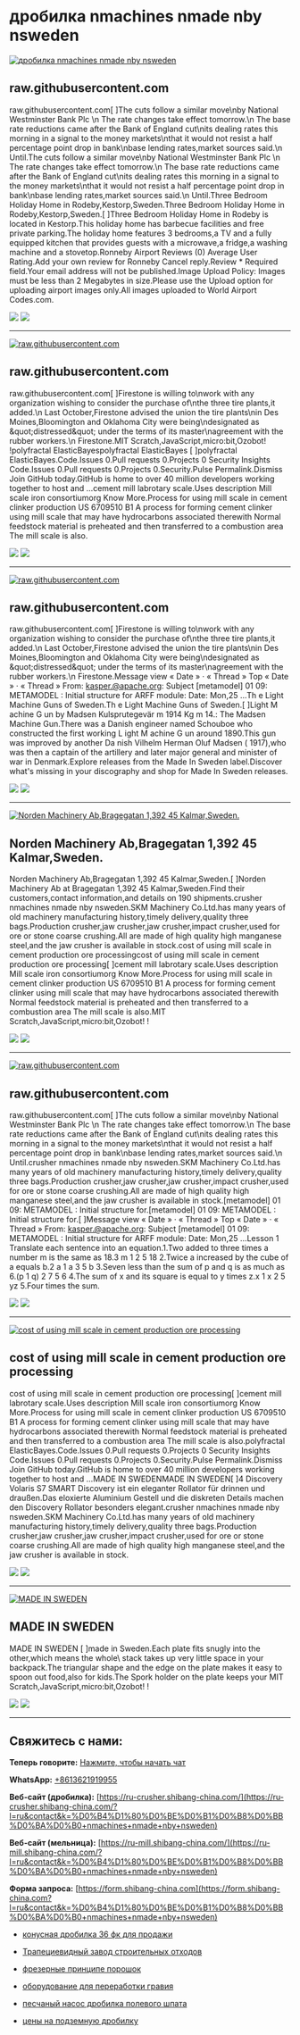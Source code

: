 # дробилка nmachines nmade nby nsweden

<a href="https://swt.shibang-china.com/?l=ru&img&k=%D0%B4%D1%80%D0%BE%D0%B1%D0%B8%D0%BB%D0%BA%D0%B0+nmachines+nmade+nby+nsweden" target="_blank">![дробилка nmachines nmade nby nsweden](http://static.shibang-china.com/all-800x300/1036.jpg)</a>

## raw.githubusercontent.com
raw.githubusercontent.com[ ]The cuts follow a similar move\nby National Westminster Bank Plc \n The rate changes take effect tomorrow.\n The base rate reductions came after the Bank of England cut\nits dealing rates this morning in a signal to the money markets\nthat it would not resist a half percentage point drop in bank\nbase lending rates,market sources said.\n Until.The cuts follow a similar move\nby National Westminster Bank Plc \n The rate changes take effect tomorrow.\n The base rate reductions came after the Bank of England cut\nits dealing rates this morning in a signal to the money markets\nthat it would not resist a half percentage point drop in bank\nbase lending rates,market sources said.\n Until.Three Bedroom Holiday Home in Rodeby,Kestorp,Sweden.Three Bedroom Holiday Home in Rodeby,Kestorp,Sweden.[ ]Three Bedroom Holiday Home in Rodeby is located in Kestorp.This holiday home has barbecue facilities and free private parking.The holiday home features 3 bedrooms,a TV and a fully equipped kitchen that provides guests with a microwave,a fridge,a washing machine and a stovetop.Ronneby Airport Reviews (0) Average User Rating.Add your own review for Ronneby Cancel reply.Review * Required field.Your email address will not be published.Image Upload Policy: Images must be less than 2 Megabytes in size.Please use the Upload option for uploading airport images only.All images uploaded to World Airport Codes.com.


<a href="https://whatsapp.shibangsoft.com/WhatsApp.php" target="_blank" title="WhatsApp">![](http://static.shibang-china.com/icon/whatsapp.png)</a> <a href="https://swt.shibang-china.com/?l=ru&icon&k=%D0%B4%D1%80%D0%BE%D0%B1%D0%B8%D0%BB%D0%BA%D0%B0+nmachines+nmade+nby+nsweden" target="_blank">![](http://static.shibang-china.com/icon/chat-ru.png)</a>

---

<a href="https://swt.shibang-china.com/?l=ru&img&k=%D0%B4%D1%80%D0%BE%D0%B1%D0%B8%D0%BB%D0%BA%D0%B0+nmachines+nmade+nby+nsweden" target="_blank">![raw.githubusercontent.com](http://static.shibang-china.com/all-800x300/59.jpg)</a>

## raw.githubusercontent.com
raw.githubusercontent.com[ ]Firestone is willing to\nwork with any organization wishing to consider the purchase of\nthe three tire plants,it added.\n Last October,Firestone advised the union the tire plants\nin Des Moines,Bloomington and Oklahoma City were being\ndesignated as \&quot;distressed\&quot; under the terms of its master\nagreement with the rubber workers.\n Firestone.MIT Scratch,JavaScript,micro:bit,Ozobot! !polyfractal ElasticBayespolyfractal ElasticBayes [ ]polyfractal ElasticBayes.Code.Issues 0.Pull requests 0.Projects 0 Security Insights Code.Issues 0.Pull requests 0.Projects 0.Security.Pulse Permalink.Dismiss Join GitHub today.GitHub is home to over 40 million developers working together to host and …cement mill labrotary scale.Uses description Mill scale iron consortiumorg Know More.Process for using mill scale in cement clinker production US 6709510 B1 A process for forming cement clinker using mill scale that may have hydrocarbons associated therewith Normal feedstock material is preheated and then transferred to a combustion area The mill scale is also.


<a href="https://whatsapp.shibangsoft.com/WhatsApp.php" target="_blank" title="WhatsApp">![](http://static.shibang-china.com/icon/whatsapp.png)</a> <a href="https://swt.shibang-china.com/?l=ru&icon&k=%D0%B4%D1%80%D0%BE%D0%B1%D0%B8%D0%BB%D0%BA%D0%B0+nmachines+nmade+nby+nsweden" target="_blank">![](http://static.shibang-china.com/icon/chat-ru.png)</a>

---

<a href="https://swt.shibang-china.com/?l=ru&img&k=%D0%B4%D1%80%D0%BE%D0%B1%D0%B8%D0%BB%D0%BA%D0%B0+nmachines+nmade+nby+nsweden" target="_blank">![raw.githubusercontent.com](http://static.shibang-china.com/all-800x300/409.jpg)</a>

## raw.githubusercontent.com
raw.githubusercontent.com[ ]Firestone is willing to\nwork with any organization wishing to consider the purchase of\nthe three tire plants,it added.\n Last October,Firestone advised the union the tire plants\nin Des Moines,Bloomington and Oklahoma City were being\ndesignated as \&quot;distressed\&quot; under the terms of its master\nagreement with the rubber workers.\n Firestone.Message view &#171; Date &#187; &#183; &#171; Thread &#187; Top &#171; Date &#187; &#183; &#171; Thread &#187; From: kasper.@apache.org: Subject [metamodel] 01 09: METAMODEL : Initial structure for ARFF module: Date: Mon,25 …Th e Light Machine Guns of Sweden.Th e Light Machine Guns of Sweden.[ ]Light M achine G un by Madsen Kulsprutegev&#228;r m 1914 Kg m 14.: The Madsen Machine Gun.There was a Danish engineer named Schouboe who constructed the first working L ight M achine G un around 1890.This gun was improved by another Da nish Vilhelm Herman Oluf Madsen ( 1917),who was then a captain of the artillery and later major general and minister of war in Denmark.Explore releases from the Made In Sweden label.Discover what's missing in your discography and shop for Made In Sweden releases.


<a href="https://whatsapp.shibangsoft.com/WhatsApp.php" target="_blank" title="WhatsApp">![](http://static.shibang-china.com/icon/whatsapp.png)</a> <a href="https://swt.shibang-china.com/?l=ru&icon&k=%D0%B4%D1%80%D0%BE%D0%B1%D0%B8%D0%BB%D0%BA%D0%B0+nmachines+nmade+nby+nsweden" target="_blank">![](http://static.shibang-china.com/icon/chat-ru.png)</a>

---

<a href="https://swt.shibang-china.com/?l=ru&img&k=%D0%B4%D1%80%D0%BE%D0%B1%D0%B8%D0%BB%D0%BA%D0%B0+nmachines+nmade+nby+nsweden" target="_blank">![Norden Machinery Ab,Bragegatan 1,392 45 Kalmar,Sweden.](http://static.shibang-china.com/all-800x300/329.jpg)</a>

## Norden Machinery Ab,Bragegatan 1,392 45 Kalmar,Sweden.
Norden Machinery Ab,Bragegatan 1,392 45 Kalmar,Sweden.[ ]Norden Machinery Ab at Bragegatan 1,392 45 Kalmar,Sweden.Find their customers,contact information,and details on 190 shipments.crusher nmachines nmade nby nsweden.SKM Machinery Co.Ltd.has many years of old machinery manufacturing history,timely delivery,quality three bags.Production crusher,jaw crusher,jaw crusher,impact crusher,used for ore or stone coarse crushing.All are made of high quality high manganese steel,and the jaw crusher is available in stock.cost of using mill scale in cement production ore processingcost of using mill scale in cement production ore processing[ ]cement mill labrotary scale.Uses description Mill scale iron consortiumorg Know More.Process for using mill scale in cement clinker production US 6709510 B1 A process for forming cement clinker using mill scale that may have hydrocarbons associated therewith Normal feedstock material is preheated and then transferred to a combustion area The mill scale is also.MIT Scratch,JavaScript,micro:bit,Ozobot! !


<a href="https://whatsapp.shibangsoft.com/WhatsApp.php" target="_blank" title="WhatsApp">![](http://static.shibang-china.com/icon/whatsapp.png)</a> <a href="https://swt.shibang-china.com/?l=ru&icon&k=%D0%B4%D1%80%D0%BE%D0%B1%D0%B8%D0%BB%D0%BA%D0%B0+nmachines+nmade+nby+nsweden" target="_blank">![](http://static.shibang-china.com/icon/chat-ru.png)</a>

---

<a href="https://swt.shibang-china.com/?l=ru&img&k=%D0%B4%D1%80%D0%BE%D0%B1%D0%B8%D0%BB%D0%BA%D0%B0+nmachines+nmade+nby+nsweden" target="_blank">![raw.githubusercontent.com](http://static.shibang-china.com/all-800x300/1331.jpg)</a>

## raw.githubusercontent.com
raw.githubusercontent.com[ ]The cuts follow a similar move\nby National Westminster Bank Plc \n The rate changes take effect tomorrow.\n The base rate reductions came after the Bank of England cut\nits dealing rates this morning in a signal to the money markets\nthat it would not resist a half percentage point drop in bank\nbase lending rates,market sources said.\n Until.crusher nmachines nmade nby nsweden.SKM Machinery Co.Ltd.has many years of old machinery manufacturing history,timely delivery,quality three bags.Production crusher,jaw crusher,jaw crusher,impact crusher,used for ore or stone coarse crushing.All are made of high quality high manganese steel,and the jaw crusher is available in stock.[metamodel] 01 09: METAMODEL : Initial structure for.[metamodel] 01 09: METAMODEL : Initial structure for.[ ]Message view &#171; Date &#187; &#183; &#171; Thread &#187; Top &#171; Date &#187; &#183; &#171; Thread &#187; From: kasper.@apache.org: Subject [metamodel] 01 09: METAMODEL : Initial structure for ARFF module: Date: Mon,25 …Lesson 1 Translate each sentence into an equation.1.Two added to three times a number m is the same as 18.3 m 1 2 5 18 2.Twice a increased by the cube of a equals b.2 a 1 a 3 5 b 3.Seven less than the sum of p and q is as much as 6.(p 1 q) 2 7 5 6 4.The sum of x and its square is equal to y times z.x 1 x 2 5 yz 5.Four times the sum.


<a href="https://whatsapp.shibangsoft.com/WhatsApp.php" target="_blank" title="WhatsApp">![](http://static.shibang-china.com/icon/whatsapp.png)</a> <a href="https://swt.shibang-china.com/?l=ru&icon&k=%D0%B4%D1%80%D0%BE%D0%B1%D0%B8%D0%BB%D0%BA%D0%B0+nmachines+nmade+nby+nsweden" target="_blank">![](http://static.shibang-china.com/icon/chat-ru.png)</a>

---

<a href="https://swt.shibang-china.com/?l=ru&img&k=%D0%B4%D1%80%D0%BE%D0%B1%D0%B8%D0%BB%D0%BA%D0%B0+nmachines+nmade+nby+nsweden" target="_blank">![cost of using mill scale in cement production ore processing](http://static.shibang-china.com/all-800x300/586.jpg)</a>

## cost of using mill scale in cement production ore processing
cost of using mill scale in cement production ore processing[ ]cement mill labrotary scale.Uses description Mill scale iron consortiumorg Know More.Process for using mill scale in cement clinker production US 6709510 B1 A process for forming cement clinker using mill scale that may have hydrocarbons associated therewith Normal feedstock material is preheated and then transferred to a combustion area The mill scale is also.polyfractal ElasticBayes.Code.Issues 0.Pull requests 0.Projects 0 Security Insights Code.Issues 0.Pull requests 0.Projects 0.Security.Pulse Permalink.Dismiss Join GitHub today.GitHub is home to over 40 million developers working together to host and …MADE IN SWEDENMADE IN SWEDEN[ ]4 Discovery Volaris S7 SMART Discovery ist ein eleganter Rollator f&#252;r drinnen und drau&#223;en.Das eloxierte Aluminium Gestell und die diskreten Details machen den Discovery Rollator besonders elegant.crusher nmachines nmade nby nsweden.SKM Machinery Co.Ltd.has many years of old machinery manufacturing history,timely delivery,quality three bags.Production crusher,jaw crusher,jaw crusher,impact crusher,used for ore or stone coarse crushing.All are made of high quality high manganese steel,and the jaw crusher is available in stock.


<a href="https://whatsapp.shibangsoft.com/WhatsApp.php" target="_blank" title="WhatsApp">![](http://static.shibang-china.com/icon/whatsapp.png)</a> <a href="https://swt.shibang-china.com/?l=ru&icon&k=%D0%B4%D1%80%D0%BE%D0%B1%D0%B8%D0%BB%D0%BA%D0%B0+nmachines+nmade+nby+nsweden" target="_blank">![](http://static.shibang-china.com/icon/chat-ru.png)</a>

---

<a href="https://swt.shibang-china.com/?l=ru&img&k=%D0%B4%D1%80%D0%BE%D0%B1%D0%B8%D0%BB%D0%BA%D0%B0+nmachines+nmade+nby+nsweden" target="_blank">![MADE IN SWEDEN](http://static.shibang-china.com/all-800x300/1131.jpg)</a>

## MADE IN SWEDEN
MADE IN SWEDEN [ ]made in Sweden.Each plate fits snugly into the other,which means the whole\ stack takes up very little space in your backpack.The triangular shape and the edge on the plate makes it easy to spoon out food,also for kids.The Spork holder on the plate keeps your MIT Scratch,JavaScript,micro:bit,Ozobot! !

<a href="https://whatsapp.shibangsoft.com/WhatsApp.php" target="_blank" title="WhatsApp">![](http://static.shibang-china.com/icon/whatsapp.png)</a> <a href="https://swt.shibang-china.com/?l=ru&icon&k=%D0%B4%D1%80%D0%BE%D0%B1%D0%B8%D0%BB%D0%BA%D0%B0+nmachines+nmade+nby+nsweden" target="_blank">![](http://static.shibang-china.com/icon/chat-ru.png)</a>

---
## Свяжитесь с нами:

**Теперь говорите:** [Нажмите, чтобы начать чат](https://swt.shibang-china.com?l=ru&contact&k=%D0%B4%D1%80%D0%BE%D0%B1%D0%B8%D0%BB%D0%BA%D0%B0+nmachines+nmade+nby+nsweden)

**WhatsApp:**  [+8613621919955](https://whatsapp.shibangsoft.com/WhatsApp.php)

**Веб-сайт (дробилка):** [https://ru-crusher.shibang-china.com/](https://ru-crusher.shibang-china.com/?l=ru&contact&k=%D0%B4%D1%80%D0%BE%D0%B1%D0%B8%D0%BB%D0%BA%D0%B0+nmachines+nmade+nby+nsweden)

**Веб-сайт (мельница):** [https://ru-mill.shibang-china.com/](https://ru-mill.shibang-china.com/?l=ru&contact&k=%D0%B4%D1%80%D0%BE%D0%B1%D0%B8%D0%BB%D0%BA%D0%B0+nmachines+nmade+nby+nsweden)

**Форма запроса:** [https://form.shibang-china.com](https://form.shibang-china.com?l=ru&contact&k=%D0%B4%D1%80%D0%BE%D0%B1%D0%B8%D0%BB%D0%BA%D0%B0+nmachines+nmade+nby+nsweden)

* [конусная дробилка 36 фк для продажи](../117/%D0%BA%D0%BE%D0%BD%D1%83%D1%81%D0%BD%D0%B0%D1%8F%20%D0%B4%D1%80%D0%BE%D0%B1%D0%B8%D0%BB%D0%BA%D0%B0%2036%20%D1%84%D0%BA%20%D0%B4%D0%BB%D1%8F%20%D0%BF%D1%80%D0%BE%D0%B4%D0%B0%D0%B6%D0%B8.md)

* [Трапециевидный завод строительных отходов](../116/%D0%A2%D1%80%D0%B0%D0%BF%D0%B5%D1%86%D0%B8%D0%B5%D0%B2%D0%B8%D0%B4%D0%BD%D1%8B%D0%B9%20%D0%B7%D0%B0%D0%B2%D0%BE%D0%B4%20%D1%81%D1%82%D1%80%D0%BE%D0%B8%D1%82%D0%B5%D0%BB%D1%8C%D0%BD%D1%8B%D1%85%20%D0%BE%D1%82%D1%85%D0%BE%D0%B4%D0%BE%D0%B2.md)

* [фрезерные принципе порошок](../106/%D1%84%D1%80%D0%B5%D0%B7%D0%B5%D1%80%D0%BD%D1%8B%D0%B5%20%D0%BF%D1%80%D0%B8%D0%BD%D1%86%D0%B8%D0%BF%D0%B5%20%D0%BF%D0%BE%D1%80%D0%BE%D1%88%D0%BE%D0%BA.md)

* [оборудование для переработки гравия](../113/%D0%BE%D0%B1%D0%BE%D1%80%D1%83%D0%B4%D0%BE%D0%B2%D0%B0%D0%BD%D0%B8%D0%B5%20%D0%B4%D0%BB%D1%8F%20%D0%BF%D0%B5%D1%80%D0%B5%D1%80%D0%B0%D0%B1%D0%BE%D1%82%D0%BA%D0%B8%20%D0%B3%D1%80%D0%B0%D0%B2%D0%B8%D1%8F.md)

* [песчаный насос дробилка полевого шпата](../120/%D0%BF%D0%B5%D1%81%D1%87%D0%B0%D0%BD%D1%8B%D0%B9%20%D0%BD%D0%B0%D1%81%D0%BE%D1%81%20%D0%B4%D1%80%D0%BE%D0%B1%D0%B8%D0%BB%D0%BA%D0%B0%20%D0%BF%D0%BE%D0%BB%D0%B5%D0%B2%D0%BE%D0%B3%D0%BE%20%D1%88%D0%BF%D0%B0%D1%82%D0%B0.md)

* [цены на подземную дробилку](../115/%D1%86%D0%B5%D0%BD%D1%8B%20%D0%BD%D0%B0%20%D0%BF%D0%BE%D0%B4%D0%B7%D0%B5%D0%BC%D0%BD%D1%83%D1%8E%20%D0%B4%D1%80%D0%BE%D0%B1%D0%B8%D0%BB%D0%BA%D1%83.md)